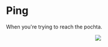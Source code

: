 <link rel="shortcut icon" type="image/x-icon" href="favicon.ico">

# Ping 
When you're trying to reach the pochta.

<p align="center">
    <img src="https://mntw.github.io/postal-ping/demo.svg">
</p>
  
